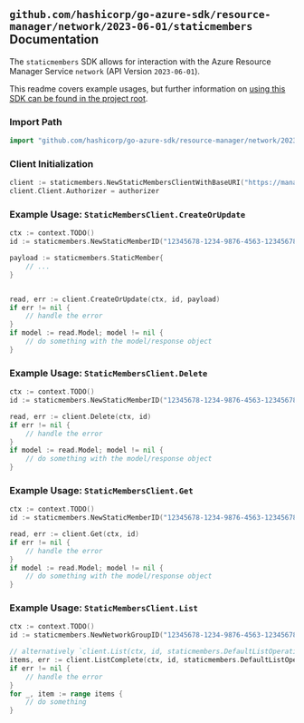 
## `github.com/hashicorp/go-azure-sdk/resource-manager/network/2023-06-01/staticmembers` Documentation

The `staticmembers` SDK allows for interaction with the Azure Resource Manager Service `network` (API Version `2023-06-01`).

This readme covers example usages, but further information on [using this SDK can be found in the project root](https://github.com/hashicorp/go-azure-sdk/tree/main/docs).

### Import Path

```go
import "github.com/hashicorp/go-azure-sdk/resource-manager/network/2023-06-01/staticmembers"
```


### Client Initialization

```go
client := staticmembers.NewStaticMembersClientWithBaseURI("https://management.azure.com")
client.Client.Authorizer = authorizer
```


### Example Usage: `StaticMembersClient.CreateOrUpdate`

```go
ctx := context.TODO()
id := staticmembers.NewStaticMemberID("12345678-1234-9876-4563-123456789012", "example-resource-group", "networkManagerValue", "networkGroupValue", "staticMemberValue")

payload := staticmembers.StaticMember{
	// ...
}


read, err := client.CreateOrUpdate(ctx, id, payload)
if err != nil {
	// handle the error
}
if model := read.Model; model != nil {
	// do something with the model/response object
}
```


### Example Usage: `StaticMembersClient.Delete`

```go
ctx := context.TODO()
id := staticmembers.NewStaticMemberID("12345678-1234-9876-4563-123456789012", "example-resource-group", "networkManagerValue", "networkGroupValue", "staticMemberValue")

read, err := client.Delete(ctx, id)
if err != nil {
	// handle the error
}
if model := read.Model; model != nil {
	// do something with the model/response object
}
```


### Example Usage: `StaticMembersClient.Get`

```go
ctx := context.TODO()
id := staticmembers.NewStaticMemberID("12345678-1234-9876-4563-123456789012", "example-resource-group", "networkManagerValue", "networkGroupValue", "staticMemberValue")

read, err := client.Get(ctx, id)
if err != nil {
	// handle the error
}
if model := read.Model; model != nil {
	// do something with the model/response object
}
```


### Example Usage: `StaticMembersClient.List`

```go
ctx := context.TODO()
id := staticmembers.NewNetworkGroupID("12345678-1234-9876-4563-123456789012", "example-resource-group", "networkManagerValue", "networkGroupValue")

// alternatively `client.List(ctx, id, staticmembers.DefaultListOperationOptions())` can be used to do batched pagination
items, err := client.ListComplete(ctx, id, staticmembers.DefaultListOperationOptions())
if err != nil {
	// handle the error
}
for _, item := range items {
	// do something
}
```
